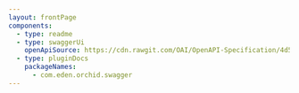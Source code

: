 ```yaml
---
layout: frontPage
components:
  - type: readme
  - type: swaggerUi
    openApiSource: https://cdn.rawgit.com/OAI/OpenAPI-Specification/4d5a749c/examples/v2.0/json/petstore.json
  - type: pluginDocs
    packageNames: 
      - com.eden.orchid.swagger
---
```

